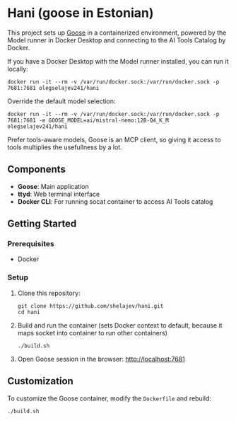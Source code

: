 # Hani (goose in Estonian)

This project sets up [Goose](https://github.com/block/goose) in a containerized environment, powered by the Model runner in Docker Desktop and connecting to the AI Tools Catalog by Docker. 

If you have a Docker Desktop with the Model runner installed, you can run it locally: 

```
docker run -it --rm -v /var/run/docker.sock:/var/run/docker.sock -p 7681:7681 olegselajev241/hani
```

Override  the default model selection: 
```
docker run -it --rm -v /var/run/docker.sock:/var/run/docker.sock -p 7681:7681 -e GOOSE_MODEL=ai/mistral-nemo:12B-Q4_K_M olegselajev241/hani
```

Prefer tools-aware models, Goose is an MCP client, so giving it access to tools multiplies the usefullness by a lot. 

## Components

- **Goose**: Main application
- **ttyd**: Web terminal interface
- **Docker CLI**: For running socat container to access AI Tools catalog

## Getting Started

### Prerequisites
- Docker

### Setup

1. Clone this repository:
   ```
   git clone https://github.com/shelajev/hani.git
   cd hani
   ```

2. Build and run the container (sets Docker context to default, because it maps socket into container to run other containers)
   ```
   ./build.sh
   ```
3. Open Goose session in the browser: [http://localhost:7681](http://localhost:7681)

## Customization

To customize the Goose container, modify the `Dockerfile` and rebuild:

```
./build.sh
``` 
